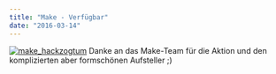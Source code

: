 ```yaml
---
title: "Make - Verfügbar"
date: "2016-03-14"
---
```


[![make_hackzogtum](https://hackzogtum-coburg.de/wp-content/uploads/2016/03/make_hackzogtum-300x217.png)](https://hackzogtum-coburg.de/wp-content/uploads/2016/03/make_hackzogtum.png) Danke an das Make-Team für die Aktion und den komplizierten aber formschönen Aufsteller ;)
